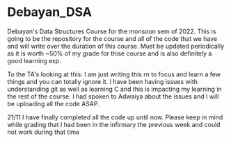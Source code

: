 # Debayan_DSA
Debayan's Data Structures Course for the monsoon sem of 2022.
This is going to be the repository for the course and all of the code that we have and will write over the duration of this course.
Must be updated periodically as it is worth ~50% of my grade for thise course and is also definitely a good learning exp.

To the TA's looking at this:
I am just writing this rn to focus and learn a few things and you can totally ignore it.
I have been having issues with understanding git as well as learning C and this is impacting my learning in the rest of the course. I had spoken to Adwaiya about the issues and I will be uploading all the code ASAP.

21/11
I have finally completed all the code up until now. Please keep in mind while grading that I had been in the infirmary the previous week and could not work during that time